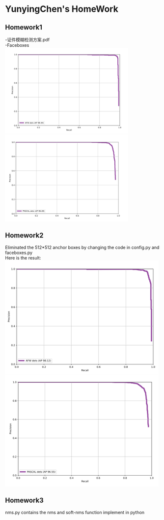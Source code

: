 # YunyingChen's HomeWork




## Homework1
-证件模糊检测方案.pdf        
-Faceboxes                
![AFW](https://github.com/cvgroup-erke/YunyingChen/blob/main/HMK1/Faceboxes/AFW_Result.png "AFW=98.44%")
![PASCAL](https://github.com/cvgroup-erke/YunyingChen/blob/main/HMK1/Faceboxes/PASCAL_Result.png "PASCAL=96.28%")


## Homework2             
Eliminated the 512*512 anchor boxes by changing the code in config.py and faceboxes.py                            
Here is the result:                 
![AFW](https://github.com/cvgroup-erke/YunyingChen/blob/main/HMK2/Faceboxes/AFW.png "AFW=98.12%")
![PASCAL](https://github.com/cvgroup-erke/YunyingChen/blob/main/HMK2/Faceboxes/PASCAL.png "PASCAL=96.55%")
                             
## Homework3           
nms.py contains the nms and soft-nms function implement in python          
